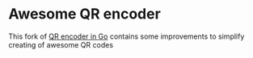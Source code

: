 # Awesome QR encoder

This fork of [QR encoder in Go](https://github.com/qpliu/qrencode-go) contains some improvements 
 to simplify creating of awesome QR codes
